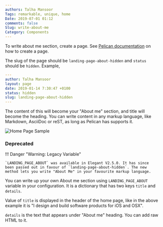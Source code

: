 ```yaml
---
authors: Talha Mansoor
Tags: remarkable, unique, home
Date: 2019-07-01 01:12
comments: false
Slug: write-about-me
Category: Components
---
```


To write about me section, create a page. See [Pelican documentation](http://docs.getpelican.com/en/stable/content.html#pages) on how to create a page.

The slug of the page should be `landing-page-about-hidden` and `status` should be `hidden`. Example,

```yaml
---
author: Talha Mansoor
layout: page
date: 2019-01-14 7:30:47 +0100
status: hidden
slug: landing-page-about-hidden
---

```

The content of this will become your "About me" section, and title will become the heading. You can write content in any markup language, like Markdown, AsciiDoc or reST, as long as Pelican has supports it.

![Home Page Sample]({static}/images/elegant-theme_home-page-features.png)

### Deprecated

!!! Danger "Warning: Legacy Variable"

    `LANDING_PAGE_ABOUT` was available in Elegant V2.5.0. It has since been passed out in favour of `landing-page-about-hidden`. The new method lets you write "About Me" in your favourite markup language.

You can write up your own About me section using `LANDING_PAGE_ABOUT` variable
in your configuration. It is a dictionary that has two keys `title` and
`details`.

Value of `title` is displayed in the header of the home page, like
in the above example it is "I design and build software products for iOS and
OSX".

`details` is the text that appears under "About me" heading. You can add raw HTML to it.
